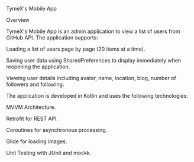 TymeX's Mobile App

Overview

TymeX's Mobile App is an admin application to view a list of users from GitHub API. The application supports:

Loading a list of users page by page (20 items at a time).

Saving user data using SharedPreferences to display immediately when reopening the application.

Viewing user details including avatar, name, location, blog, number of followers and following.

The application is developed in Kotlin and uses the following technologies:

MVVM Architecture.

Retrofit for REST API.

Coroutines for asynchronous processing.

Glide for loading images.

Unit Testing with JUnit and mockk.
